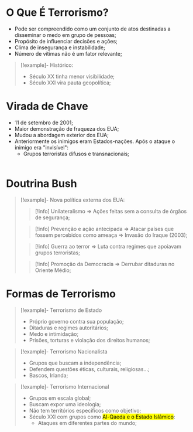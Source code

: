 # O Que É Terrorismo?

- Pode ser compreendido como um conjunto de atos destinadas a disseminar o medo em grupo de pessoas;
- Propósito de influenciar decisões e ações;
- Clima de insegurança e instabilidade;
- Número de vítimas não é um fator relevante;
> [!example]- Histórico:
> - Século XX tinha menor visibilidade;
> - Século XXI vira pauta geopolítica;

# Virada de Chave

- 11 de setembro de 2001;
- Maior demonstração de fraqueza dos EUA;
- Mudou a abordagem exterior dos EUA;
- Anteriormente os inimigos eram Estados-nações. Após o ataque o inimigo era "invisível":
    - Grupos terroristas difusos e transnacionais;
    <br>
# Doutrina Bush

> [!example]- Nova política externa dos EUA:
> > [!info] Unilateralismo $\Rightarrow$ Ações feitas sem a consulta de órgãos de segurança;
>
> > [!info] Prevenção e ação antecipada $\Rightarrow$ Atacar países que fossem percebidos como ameaça $\Rightarrow$ Invasão do Iraque (2003);
>
> > [!info] Guerra ao terror $\Rightarrow$ Luta contra regimes que apoiavam grupos terroristas;
>
> > [!info] Promoção da Democracia $\Rightarrow$ Derrubar ditaduras no Oriente Médio;

# Formas de Terrorismo

> [!example]- Terrorismo de Estado
> - Próprio governo contra sua população;
> - Ditaduras e regimes autoritários;
> - Medo e intimidação;
> - Prisões, torturas e violação dos direitos humanos;

> [!example]- Terrorismo Nacionalista
> - Grupos que buscam a independência;
> - Defendem questões éticas, culturais, religiosas...;
> - Bascos, Irlanda;

> [!example]- Terrorismo Internacional
> - Grupos em escala global;
> - Buscam expor uma ideologia;
> - Não tem territórios específicos como objetivo;
> - Século XXI com grupos como <mark class="hltr-red">Al-Qaeda e o Estado Islâmico</mark>:
>     - Ataques em diferentes partes do mundo;